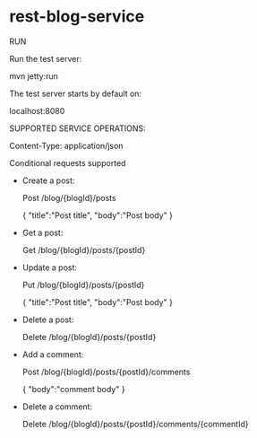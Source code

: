 rest-blog-service
=================
RUN

Run the test server:

mvn jetty:run

The test server starts by default on:

localhost:8080

SUPPORTED SERVICE OPERATIONS:

Content-Type: application/json

Conditional requests supported

- Create a post:

	Post
	/blog/{blogId}/posts

	{
		"title":"Post title",
  	"body":"Post body"
	}

- Get a post:

	Get
	/blog/{blogId}/posts/{postId}

- Update a post:

	Put
	/blog/{blogId}/posts/{postId}

	{
  	"title":"Post title",
  	"body":"Post body"
	}

- Delete a post:

	Delete
	/blog/{blogId}/posts/{postId}

- Add a comment:

	Post
	/blog/{blogId}/posts/{postId}/comments

	{
  	"body":"comment body"
	}

- Delete a comment:

	Delete
	/blog/{blogId}/posts/{postId}/comments/{commentId}
